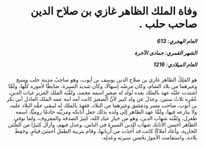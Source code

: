 <h1 dir="rtl">وفاة الملك الظاهر غازي بن صلاح الدين صاحب حلب .</h1>

<h5 dir="rtl">العام الهجري:  613

الشهر القمري: جمادى الآخرة

العام الميلادي: 1216</h5>

<p dir="rtl">هو المَلِكُ الظاهر غازي بن صلاح الدين يوسف بن أيوب، وهو صاحِبُ مدينة حلب ومنبج وغيرهما من بلاد الشام، وكان مرضُه إسهالًا، وكان شديد السيرة، ضابطًا لأموره كلِّها، ولَمَّا اشتدت علتُه عهد بالملك بعده لولد له صغيرٍ اسمه محمد، ولقَّبَه الملك العزيز غياث الدين، عُمُره ثلاثُ سنين، وعدَلَ عن ولد كبير لأنَّ الصغيرَ كانت أمه ابنة عمه الملك العادل أبي بكر بن أيوب، صاحب مصر ودمشق وغيرهما من البلاد، فعَهِدَ بالملك له ليبقى عمُّه البلاد عليه، ولا ينازعه فيها، ولَمَّا عهد الظاهر إلى ولده بذلك جعل أتابكه ومربِّيَه خادمًا روميًّا، اسمه طغرل، ولقَّبَه شهاب الدين، وهو من خيارِ عبادِ الله، كثيرُ الصدقة والمعروف، ولما توفي الظاهر أحسن الأتابك شهاب الدين السيرةَ في الناس، وعدل فيهم، وأزال كثيرًا من السُّنَن الجارية، وأعاد أملاكًا كانت قد أُخذَت من أربابهِا، وقام بتربية الطفلِ أحسَنَ قيامٍ، وحَفِظَ بلاده، واستقامت الأمورُ بحُسنِ سيرته وعَدلِه.</p></br>
